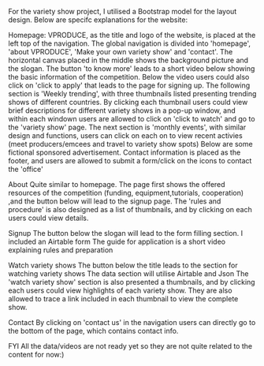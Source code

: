 For the variety show project, I utilised a Bootstrap model for the layout design.
Below are specifc explanations for the website:

Homepage:
VPRODUCE, as the title and logo of the website, is placed at the left top of the navigation. The global navigation is divided into 'homepage', 'about VPRODUCE', 'Make your own variety show' and 'contact'.
The horizontal canvas placed in the middle shows the background picture and the slogan. The button 'to know more' leads to a short video below showing the basic information of the competition. Below the video users could also click on 'click to apply' that leads to the page for signing up.
The following section is 'Weekly trending', with three thumbnails listed presenting trending shows of different countries. By clicking each thumbnail users could view brief descriptions for different variety shows in a pop-up window, and within each windown users are allowed to click on 'click to watch' and go to the 'variety show' page.
The next section is 'monthly events', with similar design and functions, users can click on each on to view  recent activies (meet producers/emcees and travel to variety show spots)
Below are some fictional sponsored advertisement.
Contact information is placed as the footer, and users are allowed to submit a form/click on the icons to contact the 'office'

About
Quite similar to homepage.
The page first shows the offered resources of the competition (funding, equipment,tutorials, cooperation) ,and the button below will lead to the signup page.
The 'rules and procedure' is also designed as a list of thumbnails, and by clicking on each users could view details.

Signup
The button below the slogan will lead to the form filling section.
I included an Airtable form
The guide for application is a short video explaining rules and preparation

Watch variety shows
The button below the title leads to the section for watching variety shows
The data section will utilise Airtable and Json
The 'watch variety show' section is also presented a thumbnails, and by clicking each users could view highlights of each variety show. They are also allowed to trace a link included in each thumbnail to view the complete show.

Contact
By clicking on 'contact us' in the navigation users can directly go to the bottom of the page, which contains contact info.

FYI
All the data/videos are not ready yet so they are not quite related to the content for now:)